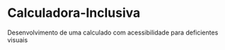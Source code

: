 # Calculadora-Inclusiva
Desenvolvimento de uma calculado com acessibilidade para deficientes visuais
